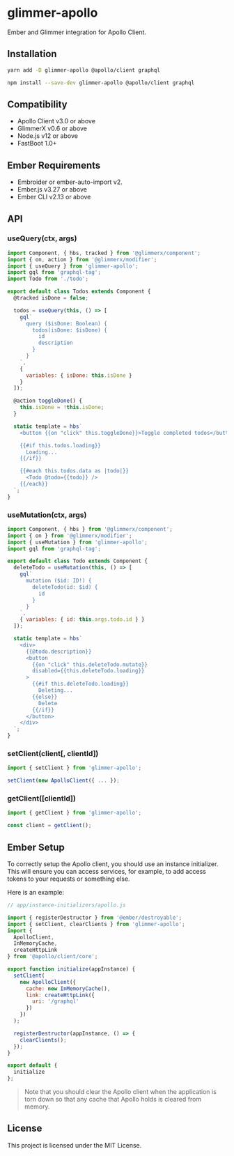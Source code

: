 # glimmer-apollo

Ember and Glimmer integration for Apollo Client.

## Installation

```sh
yarn add -D glimmer-apollo @apollo/client graphql
```

```sh
npm install --save-dev glimmer-apollo @apollo/client graphql
```

## Compatibility

- Apollo Client v3.0 or above
- GlimmerX v0.6 or above
- Node.js v12 or above
- FastBoot 1.0+

## Ember Requirements

- Embroider or ember-auto-import v2.
- Ember.js v3.27 or above
- Ember CLI v2.13 or above

## API

### useQuery(ctx, args)

```js
import Component, { hbs, tracked } from '@glimmerx/component';
import { on, action } from '@glimmerx/modifier';
import { useQuery } from 'glimmer-apollo';
import gql from 'graphql-tag';
import Todo from './todo';

export default class Todos extends Component {
  @tracked isDone = false;

  todos = useQuery(this, () => [
    gql`
      query ($isDone: Boolean) {
        todos(isDone: $isDone) {
          id
          description
        }
      }
    `,
    {
      variables: { isDone: this.isDone }
    }
  ]);

  @action toggleDone() {
    this.isDone = !this.isDone;
  }

  static template = hbs`
    <button {{on "click" this.toggleDone}}>Toggle completed todos</button>

    {{#if this.todos.loading}}
      Loading...
    {{/if}}

    {{#each this.todos.data as |todo|}}
      <Todo @todo={{todo}} />
    {{/each}}
  `;
}
```

### useMutation(ctx, args)

```js
import Component, { hbs } from '@glimmerx/component';
import { on } from '@glimmerx/modifier';
import { useMutation } from 'glimmer-apollo';
import gql from 'graphql-tag';

export default class Todo extends Component {
  deleteTodo = useMutation(this, () => [
    gql`
      mutation ($id: ID!) {
        deleteTodo(id: $id) {
          id
        }
      }
    `,
    { variables: { id: this.args.todo.id } }
  ]);

  static template = hbs`
    <div>
      {{@todo.description}}
      <button
        {{on "click" this.deleteTodo.mutate}}
        disabled={{this.deleteTodo.loading}}
      >
        {{#if this.deleteTodo.loading}}
          Deleting...
        {{else}}
          Delete
        {{/if}}
      </button>
    </div>
  `;
}
```

### setClient(client[, clientId])

```js
import { setClient } from 'glimmer-apollo';

setClient(new ApolloClient({ ... });
```

### getClient([clientId])

```js
import { getClient } from 'glimmer-apollo';

const client = getClient();
```

## Ember Setup

To correctly setup the Apollo client, you should use an instance initializer.
This will ensure you can access services, for example, to add access tokens to
your requests or something else.

Here is an example:

```js
// app/instance-initializers/apollo.js

import { registerDestructor } from '@ember/destroyable';
import { setClient, clearClients } from 'glimmer-apollo';
import {
  ApolloClient,
  InMemoryCache,
  createHttpLink
} from '@apollo/client/core';

export function initialize(appInstance) {
  setClient(
    new ApolloClient({
      cache: new InMemoryCache(),
      link: createHttpLink({
        uri: '/graphql'
      })
    })
  );

  registerDestructor(appInstance, () => {
    clearClients();
  });
}

export default {
  initialize
};
```

> Note that you should clear the Apollo client when the application is
> torn down so that any cache that Apollo holds is cleared from memory.

## License

This project is licensed under the MIT License.
